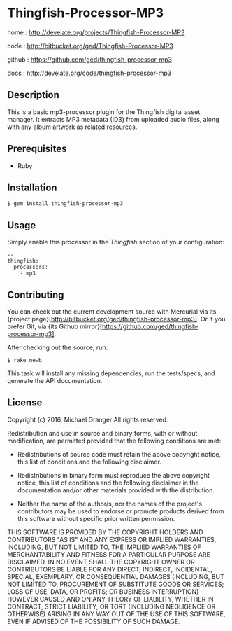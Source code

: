 # Thingfish-Processor-MP3

home
: http://deveiate.org/projects/Thingfish-Processor-MP3

code
: http://bitbucket.org/ged/Thingfish-Processor-MP3

github
: https://github.com/ged/thingfish-processor-mp3

docs
: http://deveiate.org/code/thingfish-processor-mp3


## Description

This is a basic mp3-processor plugin for the Thingfish digital asset
manager.  It extracts MP3 metadata (ID3) from uploaded audio files,
along with any album artwork as related resources.


## Prerequisites

* Ruby


## Installation

    $ gem install thingfish-processor-mp3


##  Usage

Simply enable this processor in the *Thingfish* section of your configuration:

    --
    thingfish:
      processors:
        - mp3


## Contributing

You can check out the current development source with Mercurial via its
{project page}[http://bitbucket.org/ged/thingfish-processor-mp3]. Or if you prefer Git, via 
{its Github mirror}[https://github.com/ged/thingfish-processor-mp3].

After checking out the source, run:

    $ rake newb

This task will install any missing dependencies, run the tests/specs,
and generate the API documentation.


## License

Copyright (c) 2016, Michael Granger
All rights reserved.

Redistribution and use in source and binary forms, with or without
modification, are permitted provided that the following conditions are met:

* Redistributions of source code must retain the above copyright notice,
  this list of conditions and the following disclaimer.

* Redistributions in binary form must reproduce the above copyright notice,
  this list of conditions and the following disclaimer in the documentation
  and/or other materials provided with the distribution.

* Neither the name of the author/s, nor the names of the project's
  contributors may be used to endorse or promote products derived from this
  software without specific prior written permission.

THIS SOFTWARE IS PROVIDED BY THE COPYRIGHT HOLDERS AND CONTRIBUTORS "AS IS"
AND ANY EXPRESS OR IMPLIED WARRANTIES, INCLUDING, BUT NOT LIMITED TO, THE
IMPLIED WARRANTIES OF MERCHANTABILITY AND FITNESS FOR A PARTICULAR PURPOSE ARE
DISCLAIMED. IN NO EVENT SHALL THE COPYRIGHT OWNER OR CONTRIBUTORS BE LIABLE
FOR ANY DIRECT, INDIRECT, INCIDENTAL, SPECIAL, EXEMPLARY, OR CONSEQUENTIAL
DAMAGES (INCLUDING, BUT NOT LIMITED TO, PROCUREMENT OF SUBSTITUTE GOODS OR
SERVICES; LOSS OF USE, DATA, OR PROFITS; OR BUSINESS INTERRUPTION) HOWEVER
CAUSED AND ON ANY THEORY OF LIABILITY, WHETHER IN CONTRACT, STRICT LIABILITY,
OR TORT (INCLUDING NEGLIGENCE OR OTHERWISE) ARISING IN ANY WAY OUT OF THE USE
OF THIS SOFTWARE, EVEN IF ADVISED OF THE POSSIBILITY OF SUCH DAMAGE.


